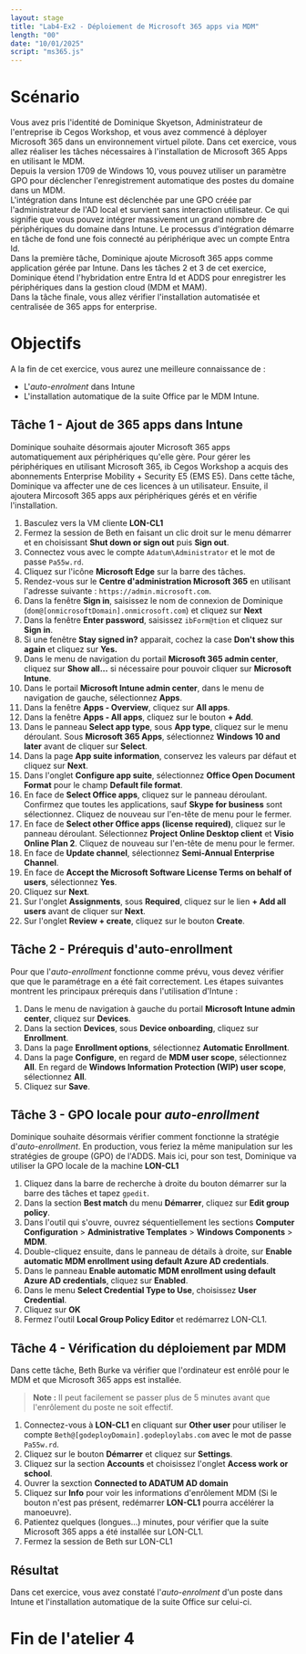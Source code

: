 ```yaml
---
layout: stage
title: "Lab4-Ex2 - Déploiement de Microsoft 365 apps via MDM"
length: "00"
date: "10/01/2025"
script: "ms365.js"
---
```

# Scénario
Vous avez pris l'identité de Dominique Skyetson, Administrateur de l'entreprise ib Cegos Workshop, et vous avez commencé à déployer Microsoft 365 dans un environnement virtuel pilote. Dans cet exercice, vous allez réaliser les tâches nécessaires à l'installation de Microsoft 365 Apps en utilisant le MDM.  
Depuis la version 1709 de Windows 10, vous pouvez utiliser un paramètre GPO pour déclencher l'enregistrement automatique des postes du domaine dans un MDM.  
L'intégration dans Intune est déclenchée par une GPO créée par l'administrateur de l'AD local et survient sans interaction utilisateur. Ce qui signifie que vous pouvez intégrer massivement un grand nombre de périphériques du domaine dans Intune. Le processus d'intégration démarre en tâche de fond une fois connecté au périphérique avec un compte Entra Id.  
Dans la première tâche, Dominique ajoute Microsoft 365 apps comme application gérée par Intune.
Dans les tâches 2 et 3 de cet exercice, Dominique étend l'hybridation entre Entra Id et ADDS pour enregistrer les périphériques dans la gestion cloud (MDM et MAM).  
Dans la tâche finale, vous allez vérifier l'installation automatisée et centralisée de 365 apps for enterprise.

# Objectifs
A la fin de cet exercice, vous aurez une meilleure connaissance de :
- L'*auto-enrolment* dans Intune
- L'installation automatique de la suite Office par le MDM Intune.


## Tâche 1 - Ajout de 365 apps dans Intune
Dominique souhaite désormais ajouter Microsoft 365 apps automatiquement aux périphériques qu'elle gère. Pour gérer les périphériques en utilisant Microsoft 365, ib Cegos Workshop a acquis des abonnements Enterprise Mobility + Security E5 (EMS E5). Dans cette tâche, Dominique va affecter une de ces licences à un utilisateur. Ensuite, il ajoutera Mircosoft 365 apps aux périphériques gérés et en vérifie l'installation.
1. Basculez vers la VM cliente **LON-CL1**
1. Fermez la session de Beth en faisant un clic droit sur le menu démarrer et en choisissant **Shut down or sign out** puis **Sign out**.
1. Connectez vous avec le compte ```Adatum\Administrator``` et le mot de passe ```Pa55w.rd```.
1. Cliquez sur l'icône **Microsoft Edge** sur la barre des tâches.
1. Rendez-vous sur le **Centre d'administration Microsoft 365** en utilisant l'adresse suivante : ```https://admin.microsoft.com```.
1. Dans la fenêtre **Sign in**, saisissez le nom de connexion de Dominique (```dom@[onmicrosoftDomain].onmicrosoft.com```) et cliquez sur **Next**
1. Dans la fenêtre **Enter password**, saisissez ```ibForm@tion``` et cliquez sur **Sign in**.
1. Si une fenêtre **Stay signed in?** apparait, cochez la case **Don't show this again** et cliquez sur **Yes.**
1. Dans le menu de navigation du portail **Microsoft 365 admin center**, cliquez sur **Show all...** si nécessaire pour pouvoir cliquer sur **Microsoft Intune**.
1. Dans le portail **Microsoft Intune admin center**, dans le menu de navigation de gauche, sélectionnez **Apps**.
1. Dans la fenêtre **Apps - Overview**, cliquez sur **All apps**.
1. Dans la fenêtre **Apps - All apps**, cliquez sur le bouton **+ Add**.
1. Dans le panneau **Select app type**, sous **App type**, cliquez sur le menu déroulant. Sous **Microsoft 365 Apps**, sélectionnez **Windows 10 and later** avant de cliquer sur **Select**.
1. Dans la page **App suite information**, conservez les valeurs par défaut et cliquez sur **Next**.
1. Dans l'onglet **Configure app suite**, sélectionnez **Office Open Document Format** pour le champ **Default file format**.
1. En face de **Select Office apps**, cliquez sur le panneau déroulant. Confirmez que toutes les applications, sauf **Skype for business** sont sélectionnez. Cliquez de nouveau sur l'en-tête de menu pour le fermer.
1. En face de **Select other Office apps (license required)**, cliquez sur le panneau déroulant. Sélectionnez **Project Online Desktop client** et **Visio Online Plan 2**. Cliquez de nouveau sur l'en-tête de menu pour le fermer.
1. En face de **Update channel**, sélectionnez **Semi-Annual Enterprise Channel**.
1. En face de **Accept the Microsoft Software License Terms on behalf of users**, sélectionnez **Yes**.
1. Cliquez sur **Next**.
1. Sur l'onglet **Assignments**, sous **Required**, cliquez sur le lien **+ Add all users** avant de cliquer sur **Next**.
1. Sur l'onglet **Review + create**, cliquez sur le bouton **Create**.

## Tâche 2 - Prérequis d'auto-enrollment
Pour que l'*auto-enrollment* fonctionne comme prévu, vous devez vérifier que que le paramétrage en a été fait correctement. Les étapes suivantes montrent les principaux prérequis dans l'utilisation d'Intune :  
1. Dans le menu de navigation à gauche du portail **Microsoft Intune admin center**, cliquez sur **Devices**.
1. Dans la section **Devices**, sous **Device onboarding**, cliquez sur **Enrollment**.
1. Dans la page **Enrollment options**, sélectionnez **Automatic Enrollment**.
1. Dans la page **Configure**, en regard de **MDM user scope**, sélectionnez **All**. En regard de **Windows Information Protection (WIP) user scope**, sélectionnez **All**.
1. Cliquez sur **Save**.

## Tâche 3 - GPO locale pour *auto-enrollment*
Dominique souhaite désormais vérifier comment fonctionne la stratégie d'*auto-enrollment*. En production, vous feriez la même manipulation sur les stratégies de groupe (GPO) de l'ADDS. Mais ici, pour son test, Dominique va utiliser la GPO locale de la machine **LON-CL1**
1. Cliquez dans la barre de recherche à droite du bouton démarrer sur la barre des tâches et tapez ```gpedit```.
1. Dans la section **Best match** du menu **Démarrer**, cliquez sur **Edit group policy**.
1. Dans l'outil qui s'ouvre, ouvrez séquentiellement les sections **Computer Configuration** > **Administrative Templates** > **Windows Components** > **MDM**.
1. Double-cliquez ensuite, dans le panneau de détails à droite, sur **Enable automatic MDM enrollment using default Azure AD credentials**. 
1. Dans le panneau **Enable automatic MDM enrollment using default Azure AD credentials**, cliquez sur **Enabled**.
1. Dans le menu **Select Credential Type to Use**, choisissez **User Credential**.
1. Cliquez sur **OK**
1. Fermez l'outil **Local Group Policy Editor** et redémarrez LON-CL1.

## Tâche 4 - Vérification du déploiement par MDM
Dans cette tâche, Beth Burke va vérifier que l'ordinateur est enrôlé pour le MDM et que Microsoft 365 apps est installée.
>**Note :** Il peut facilement se passer plus de 5 minutes avant que l'enrôlement du poste ne soit effectif.

1. Connectez-vous à  **LON-CL1** en cliquant sur **Other user** pour utiliser le compte ```Beth@[godeployDomain].godeploylabs.com``` avec le mot de passe ```Pa55w.rd```.
1. Cliquez sur le bouton **Démarrer** et cliquez sur **Settings**.
1. Cliquez sur la section **Accounts** et choisissez l'onglet **Access work or school**.
1. Ouvrer la sexction **Connected to ADATUM AD domain**
1. Cliquez sur **Info** pour voir les informations d'enrôlement MDM (Si le bouton n'est pas présent, redémarrer **LON-CL1** pourra accélérer la manoeuvre).
1. Patientez quelques (longues...) minutes, pour vérifier que la suite Microsoft 365 apps a été installée sur LON-CL1.
1. Fermez la session de Beth sur LON-CL1

## Résultat
Dans cet exercice, vous avez constaté l'*auto-enrolment* d'un poste dans Intune et l'installation automatique de la suite Office sur celui-ci.

# Fin de l'atelier 4